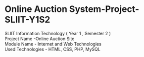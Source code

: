 # Online Auction System-Project-SLIIT-Y1S2
SLIIT Information Technology ( Year 1 , Semester 2 ) <br> Project Name -Online Auction Site  <br> Module Name - Internet and Web Technologies <br>   Used Technologies - HTML, CSS, PHP, MySQL
